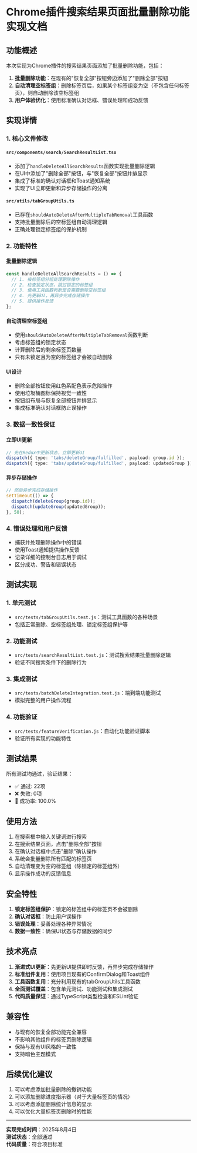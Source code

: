 # Chrome插件搜索结果页面批量删除功能实现文档

## 功能概述

本次实现为Chrome插件的搜索结果页面添加了批量删除功能，包括：

1. **批量删除功能**：在现有的"恢复全部"按钮旁边添加了"删除全部"按钮
2. **自动清理空标签组**：删除标签页后，如果某个标签组变为空（不包含任何标签页），则自动删除该空标签组
3. **用户体验优化**：使用标准确认对话框、错误处理和成功反馈

## 实现详情

### 1. 核心文件修改

#### `src/components/search/SearchResultList.tsx`
- 添加了`handleDeleteAllSearchResults`函数实现批量删除逻辑
- 在UI中添加了"删除全部"按钮，与"恢复全部"按钮并排显示
- 集成了标准的确认对话框和Toast通知系统
- 实现了UI立即更新和异步存储操作的分离

#### `src/utils/tabGroupUtils.ts`
- 已存在`shouldAutoDeleteAfterMultipleTabRemoval`工具函数
- 支持批量删除后的空标签组自动清理逻辑
- 正确处理锁定标签组的保护机制

### 2. 功能特性

#### 批量删除逻辑
```typescript
const handleDeleteAllSearchResults = () => {
  // 1. 按标签组分组处理删除操作
  // 2. 检查锁定状态，跳过锁定的标签组
  // 3. 使用工具函数判断是否需要删除空标签组
  // 4. 先更新UI，再异步完成存储操作
  // 5. 提供操作反馈
};
```

#### 自动清理空标签组
- 使用`shouldAutoDeleteAfterMultipleTabRemoval`函数判断
- 考虑标签组的锁定状态
- 计算删除后的剩余标签页数量
- 只有未锁定且为空的标签组才会被自动删除

#### UI设计
- 删除全部按钮使用红色系配色表示危险操作
- 使用垃圾桶图标保持视觉一致性
- 按钮组布局与恢复全部按钮并排显示
- 集成标准确认对话框防止误操作

### 3. 数据一致性保证

#### 立即UI更新
```typescript
// 先在Redux中更新状态，立即更新UI
dispatch({ type: 'tabs/deleteGroup/fulfilled', payload: group.id });
dispatch({ type: 'tabs/updateGroup/fulfilled', payload: updatedGroup });
```

#### 异步存储操作
```typescript
// 然后异步完成存储操作
setTimeout(() => {
  dispatch(deleteGroup(group.id));
  dispatch(updateGroup(updatedGroup));
}, 50);
```

### 4. 错误处理和用户反馈

- 捕获并处理删除操作中的错误
- 使用Toast通知提供操作反馈
- 记录详细的控制台日志用于调试
- 区分成功、警告和错误状态

## 测试实现

### 1. 单元测试
- `src/tests/tabGroupUtils.test.js`：测试工具函数的各种场景
- 包括正常删除、空标签组处理、锁定标签组保护等

### 2. 功能测试
- `src/tests/searchResultList.test.js`：测试搜索结果批量删除逻辑
- 验证不同搜索条件下的删除行为

### 3. 集成测试
- `src/tests/batchDeleteIntegration.test.js`：端到端功能测试
- 模拟完整的用户操作流程

### 4. 功能验证
- `src/tests/featureVerification.js`：自动化功能验证脚本
- 验证所有实现的功能特性

## 测试结果

所有测试均通过，验证结果：
- ✅ 通过: 22项
- ❌ 失败: 0项
- 🎯 成功率: 100.0%

## 使用方法

1. 在搜索框中输入关键词进行搜索
2. 在搜索结果页面，点击"删除全部"按钮
3. 在确认对话框中点击"删除"确认操作
4. 系统会批量删除所有匹配的标签页
5. 自动清理变为空的标签组（除锁定的标签组外）
6. 显示操作成功的反馈信息

## 安全特性

1. **锁定标签组保护**：锁定的标签组中的标签页不会被删除
2. **确认对话框**：防止用户误操作
3. **错误处理**：妥善处理各种异常情况
4. **数据一致性**：确保UI状态与存储数据的同步

## 技术亮点

1. **渐进式UI更新**：先更新UI提供即时反馈，再异步完成存储操作
2. **标准组件复用**：使用项目现有的ConfirmDialog和Toast组件
3. **工具函数复用**：充分利用现有的tabGroupUtils工具函数
4. **全面测试覆盖**：包含单元测试、功能测试和集成测试
5. **代码质量保证**：通过TypeScript类型检查和ESLint验证

## 兼容性

- 与现有的恢复全部功能完全兼容
- 不影响其他组件的标签页删除逻辑
- 保持与现有UI风格的一致性
- 支持暗色主题模式

## 后续优化建议

1. 可以考虑添加批量删除的撤销功能
2. 可以添加删除进度指示器（对于大量标签页的情况）
3. 可以考虑添加删除统计信息的显示
4. 可以优化大量标签页删除时的性能

---

**实现完成时间**：2025年8月4日  
**测试状态**：全部通过  
**代码质量**：符合项目标准
